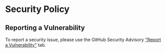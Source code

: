 # Security Policy

## Reporting a Vulnerability

To report a security issue, please use the GitHub Security Advisory ["Report a Vulnerability"](https://github.com/pronovic/vim-syntax/security/advisories/new) tab.
